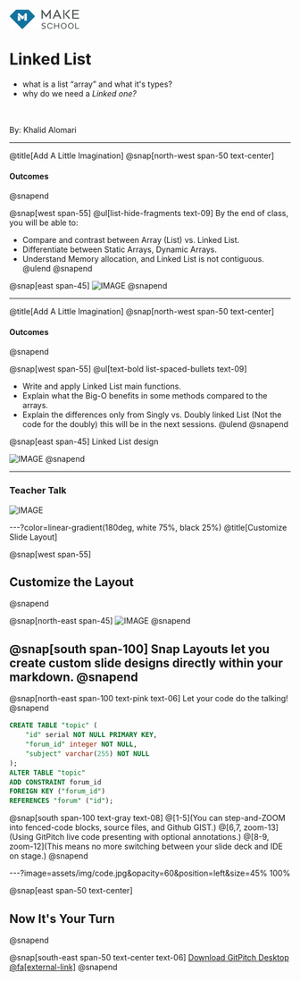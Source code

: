 <a target="_blank" href="https://www.makeschool.com/"><img src="logo-grey.png" width = "25%" align="left"></a>
<br><br>
# Linked List
- what is a list “array” and what it's types?
- why do we need a _Linked one?_
<br>
<br>
By: Khalid Alomari

---
@title[Add A Little Imagination]
@snap[north-west span-50 text-center]
#### Outcomes
@snapend

@snap[west span-55]
@ul[list-hide-fragments text-09]
By the end of class, you will be able to:
- Compare and contrast between Array (List) vs. Linked List.
- Differentiate between Static Arrays, Dynamic Arrays.
- Understand Memory allocation, and Linked List is not contiguous.
@ulend
@snapend

@snap[east span-45]
![IMAGE](assets/img/conference.png)
@snapend

---
@title[Add A Little Imagination]
@snap[north-west span-50 text-center]
#### Outcomes
@snapend

@snap[west span-55]
@ul[text-bold list-spaced-bullets text-09]
- Write and apply Linked List main functions.
- Explain what the Big-O benefits in some methods compared to the arrays.
- Explain the differences only from Singly vs. Doubly linked List (Not the code for the doubly) this will be in the next sessions. 
@ulend
@snapend

@snap[east span-45]
Linked List design


![IMAGE](assets/img/conference.png)
@snapend

---
### Teacher Talk
![IMAGE](assets/img/presentation.png)

---?color=linear-gradient(180deg, white 75%, black 25%)
@title[Customize Slide Layout]

@snap[west span-55]
## Customize the Layout
@snapend

@snap[north-east span-45]
![IMAGE](assets/img/presentation.png)
@snapend

@snap[south span-100]
Snap Layouts let you create custom slide designs directly within your markdown.
@snapend
---
@snap[north-east span-100 text-pink text-06]
Let your code do the talking!
@snapend

```sql zoom-18
CREATE TABLE "topic" (
    "id" serial NOT NULL PRIMARY KEY,
    "forum_id" integer NOT NULL,
    "subject" varchar(255) NOT NULL
);
ALTER TABLE "topic"
ADD CONSTRAINT forum_id
FOREIGN KEY ("forum_id")
REFERENCES "forum" ("id");
```

@snap[south span-100 text-gray text-08]
@[1-5](You can step-and-ZOOM into fenced-code blocks, source files, and Github GIST.)
@[6,7, zoom-13](Using GitPitch live code presenting with optional annotations.)
@[8-9, zoom-12](This means no more switching between your slide deck and IDE on stage.)
@snapend


---?image=assets/img/code.jpg&opacity=60&position=left&size=45% 100%

@snap[east span-50 text-center]
## Now It's **Your** Turn
@snapend

@snap[south-east span-50 text-center text-06]
[Download GitPitch Desktop @fa[external-link]](https://gitpitch.com/docs/getting-started/tutorial/)
@snapend

